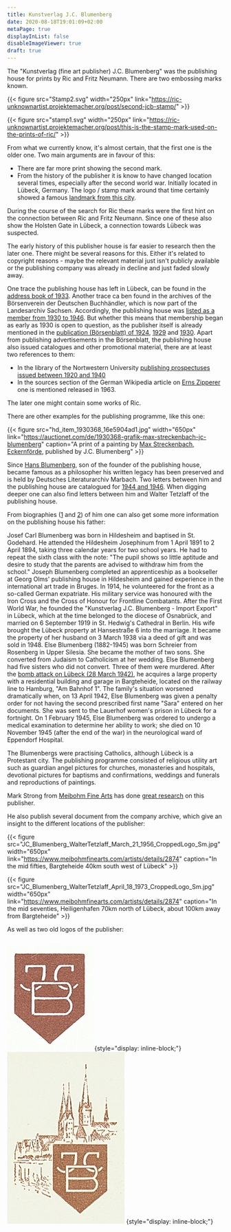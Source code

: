 ```yaml
---
title: Kunstverlag J.C. Blumenberg
date: 2020-08-18T19:01:09+02:00
metaPage: true
displayInList: false
disableImageViewer: true
draft: true
---
```


The "Kunstverlag (fine art publisher) J.C. Blumenberg" was the publishing house for prints by Ric and Fritz Neumann. There are two embossing marks known.

{{< figure src="Stamp2.svg" width="250px" link="https://ric-unknownartist.projektemacher.org/post/second-jcb-stamp/" >}}

{{< figure src="stamp1.svg" width="250px" link="https://ric-unknownartist.projektemacher.org/post/this-is-the-stamp-mark-used-on-the-prints-of-ric/" >}}

From what we currently know, it's almost certain, that the first one is the older one. Two main arguments are in favour of this:
* There are far more print showing the second mark.
* From the history of the publisher it is know to have changed location several times, especially after the second world war. Initially located in Lübeck, Germany. The logo / stamp mark around that time certainly showed a famous [landmark from this city](https://ric-unknownartist.projektemacher.org/post/second-jcb-stamp/).

During the course of the search for Ric these marks were the first hint on the connection between Ric and Fritz Neumann. Since one of these also show the Holsten Gate in Lübeck, a connection towards Lübeck was suspected.

The early history of this publisher house is far easier to research then the later one. There might be several reasons for this. Either it's related to copyright reasons - maybe the relevant material just isn't publicly available or the publishing company was already in decline and just faded slowly away.

One trace the publishing house has left in Lübeck, can be found in the [address book of 1933](https://digital-stadtbibliothek.luebeck.de/viewer/fullscreen/L130311933/990/). Another trace ca ben found in the archives of the Börsenverein der Deutschen Buchhändler, which is now part of the Landesarchiv Sachsen. Accordingly, the publishing house was [listed as a member from 1930 to 1946](https://archiv.sachsen.de/archiv/bestand.jsp?guid=1b16d60a-e455-44df-9ed7-a7fbfbb1bb54). But whether this means that membership began as early as 1930 is open to question, as the publisher itself is already mentioned in the [publication (Börsenblatt) of 1924](https://digital.slub-dresden.de/data/kitodo/Brsfded_1666418854-1924112501_01-f/Brsfded_1666418854-1924112501_01-f_tif/jpegs/Brsfded_1666418854-1924112501_01-f.pdf), [1929](https://www.boersenblatt-digital.de/pageview?tx_dlf[id]=2576&tx_dlf[page]=54) and [1930](https://www.boersenblatt-digital.de/pageview?tx_dlf[id]=2796&tx_dlf[page]=6).
Apart from publishing advertisements in the Börsenblatt, the publishing house also issued catalogues and other promotional material, there are at least two references to them:
* In the library of the Nortwestern University [publishing prospectuses issued between 1920 and 1940](https://findingaids.library.northwestern.edu/repositories/7/archival_objects/507010)
* In the sources section of the German Wikipedia article on [Erns Zipperer](https://de.wikipedia.org/wiki/Ernst_Zipperer) one is mentioned released in 1963.

The later one might contain some works of Ric.

There are other examples for the publishing programme, like this one:

{{< figure src="hd_item_1930368_16e5904ad1.jpg" width="650px" link="https://auctionet.com/de/1930368-grafik-max-streckenbach-jc-blumenberg" caption="A print of a painting by [Max Streckenbach, Eckernförde](https://www.museum-eckernfoerde.de/das-museum/unsere-sammlung/streckenbach/), published by J.C. Blumenberg" >}}

Since [Hans Blumenberg](https://en.wikipedia.org/wiki/Hans_Blumenberg), son of the founder of the publishing house, became famous as a philosopher his written legacy has been preserved and is held by Deutsches Literaturarchiv Marbach. Two letters between him and the publishing house are catalogued for [1944 and 1946](https://kalliope-verbund.info/de/findingaid_index?fa.id=DE-2498-BF00016610&lastparam=true.). When digging deeper one can also find letters between him and Walter Tetzlaff of the publishing house.

From biographies ([1](https://www.herder.de/hk/hefte/archiv/2020/7-2020/blumenbergs-engel-zum-100-geburtstag-des-philosophen-hans-blumenberg/) and [2](https://ikaz-communio.de/ojs/index.php/ikaz/article/view/6115/6037)) of him one can also get some more information on the publishing house his father:

Josef Carl Blumenberg was born in Hildesheim and baptised in St. Godehard. He attended the Hildesheim Josephinum from 1 April 1891 to 2 April 1894, taking three calendar years for two school years. He had to repeat the sixth class with the note: "The pupil shows so little aptitude and desire to study that the parents are advised to withdraw him from the school." Joseph Blumenberg completed an apprenticeship as a bookseller at Georg Olms' publishing house in Hildesheim and gained experience in the international art trade in Bruges. In 1914, he volunteered for the front as a so-called German expatriate.  His military service was honoured with the Iron Cross and the Cross of Honour for Frontline Combatants.  After the First World War, he founded the "Kunstverlag J.C. Blumenberg - Import Export" in Lübeck, which at the time belonged to the diocese of Osnabrück, and married on 6 September 1919 in St. Hedwig's Cathedral in Berlin. His wife brought the Lübeck property at Hansestraße 6 into the marriage. It became the property of her husband on 3 March 1938 via a deed of gift and was sold in 1948.
Else Blumenberg (1882-1945) was born Schreier from Rosenberg in Upper Silesia. She became the mother of two sons. She converted from Judaism to Catholicism at her wedding. Else Blumenberg had five sisters who did not convert. Three of them were murdered.
After the [bomb attack on Lübeck (28 March 1942)](https://en.wikipedia.org/wiki/Bombing_of_L%C3%BCbeck_in_World_War_II), he acquires a large property with a residential building and garage in Bargteheide, located on the railway line to Hamburg, "Am Bahnhof 1".
The family's situation worsened dramatically when, on 13 April 1942, Else Blumenberg was given a penalty order for not having the second prescribed first name "Sara" entered on her documents. She was sent to the Lauerhof women's prison in Lübeck for a fortnight. On 1 February 1945, Else Blumenberg was ordered to undergo a medical examination to determine her ability to work; she died on 10 November 1945 (after the end of the war) in the neurological ward of Eppendorf Hospital.

The Blumenbergs were practising Catholics, although Lübeck is a Protestant city. The publishing programme consisted of religious utility art such as guardian angel pictures for churches, monasteries and hospitals, devotional pictures for baptisms and confirmations, weddings and funerals and reproductions of paintings.

Mark Strong from [Meibohm Fine Arts](https://www.meibohmfinearts.com/) has done [great research](https://www.meibohmfinearts.com/artists/details/2874) on this publisher.

He also publish several document from the company archive, which give an insight to the different locations of the publisher:

{{< figure src="JC_Blumenberg_WalterTetzlaff_March_21_1956_CroppedLogo_Sm.jpg" width="650px" link="https://www.meibohmfinearts.com/artists/details/2874" caption="In the mid fifties, Bargteheide 40km south west of Lübeck" >}}

{{< figure src="JC_Blumenberg_WalterTetzlaff_April_18_1973_CroppedLogo_Sm.jpg" width="650px" link="https://www.meibohmfinearts.com/artists/details/2874" caption="In the mid seventies, Heiligenhafen 70km north of Lübeck, about 100km away from Bargteheide" >}}

As well as two old logos of the publisher:

<div style="display: flex; justify-content: space-around; align-items: center;">

![](./logo1.jpeg)
{style="display: inline-block;"}
![](./logo2.jpeg)
{style="display: inline-block;"}

</div>
